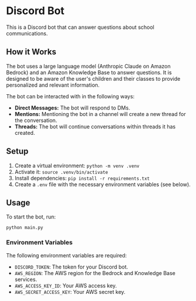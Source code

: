 # Discord Bot

This is a Discord bot that can answer questions about school communications.

## How it Works

The bot uses a large language model (Anthropic Claude on Amazon Bedrock) and an Amazon Knowledge Base to answer questions. It is designed to be aware of the user's children and their classes to provide personalized and relevant information.

The bot can be interacted with in the following ways:

*   **Direct Messages:** The bot will respond to DMs.
*   **Mentions:** Mentioning the bot in a channel will create a new thread for the conversation.
*   **Threads:** The bot will continue conversations within threads it has created.

## Setup

1.  Create a virtual environment: `python -m venv .venv`
2.  Activate it: `source .venv/bin/activate`
3.  Install dependencies: `pip install -r requirements.txt`
4.  Create a `.env` file with the necessary environment variables (see below).

## Usage

To start the bot, run:

```
python main.py
```

### Environment Variables

The following environment variables are required:

*   `DISCORD_TOKEN`: The token for your Discord bot.
*   `AWS_REGION`: The AWS region for the Bedrock and Knowledge Base services.
*   `AWS_ACCESS_KEY_ID`: Your AWS access key.
*   `AWS_SECRET_ACCESS_KEY`: Your AWS secret key.